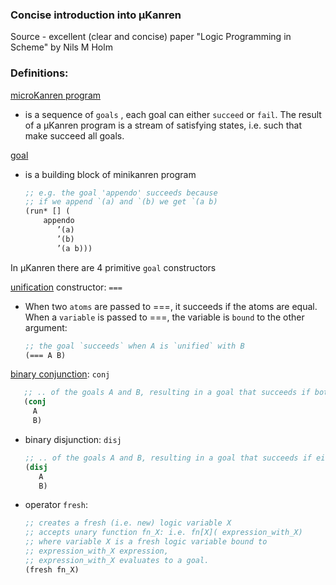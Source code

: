### Concise introduction into µKanren 

Source - excellent (clear and concise) paper "Logic Programming in Scheme" by Nils M Holm


### Definitions:

[microKanren program]()
-  is a sequence of `goals` , each goal can either `succeed` or `fail`. The result of a µKanren program is a stream of satisfying states, i.e. such that make succeed all goals.  

[goal]()
- is a building block of minikanren program
    ```clojure
    ;; e.g. the goal 'appendo' succeeds because 
    ;; if we append `(a) and `(b) we get `(a b) 
    (run* [] (
        appendo
           ’(a)
           ’(b)
           ’(a b)))
    ``` 

In µKanren there are 4 primitive `goal` constructors

[unification]() constructor: `===`   
- When two `atoms` are passed to ===, it succeeds if the atoms are equal.
When a `variable` is passed to ===, the variable is `bound` to the other
argument: 
    ```clojure
    ;; the goal `succeeds` when A is `unified` with B
    (=== A B)
    ```
[binary conjunction](): `conj`
    
```clojure
   ;; .. of the goals A and B, resulting in a goal that succeeds if both A and B succeed
   (conj 
     A
     B)
```

 - binary disjunction: `disj`
     ```clojure
    ;; .. of the goals A and B, resulting in a goal that succeeds if either A or B succeed
    (disj 
        A
        B)
    ```
 - operator `fresh`:
     
     ```clojure
     ;; creates a fresh (i.e. new) logic variable X
     ;; accepts unary function fn_X: i.e. fn[X]( expression_with_X)
     ;; where variable X is a fresh logic variable bound to 
     ;; expression_with_X expression,
     ;; expression_with_X evaluates to a goal.
     (fresh fn_X)
     ```
